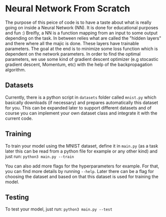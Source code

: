 # Neural Network From Scratch

The purpose of this peice of code is to have a taste about what is really going on inside a Neural Network (NN). It is done for educational purposes and fun :) Breifly, a NN is a function mapping from an input to some output depending on the task. In between relies what are called the "hidden layers" and there where all the majic is done. These layers have trainable parameters. The goal at the end is to minimize some loss function which is dependent on the network parameters. In order to find the optimal parameters, we use some kind of gradient descent optimizer (e.g stocastic gradient descent, Momentum, etc) with the help of the backpropagation algorithm.

## Datasets

Currently, there is a python script in `datasets` folder called `mnist.py` which basically downloads (if necessary) and prepares automatically this dataset for you. This can be expanded later to support different datasets and of course you can implement your own dataset class and integrate it with the current code.

## Training

To train your model using the MNIST dataset, define it in `main.py` (as a task later this can be read from a python file for example or any other kind) and just run: `python3 main.py --train`

You can also add more flags for the hyperparameters for example. For that, you can find more details by running `--help`. Later there can be a flag for choosing the dataset and based on that this dataset is used for training the model.

## Testing

To test your model, just run: `python3 main.py --test`

